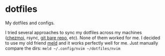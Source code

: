 # dotfiles

My dotfiles and configs.

I tried several approaches to sync my dotfiles across my machines ([chezmoi](https://www.chezmoi.io/), rsync, [git bare repo](https://www.atlassian.com/git/tutorials/dotfiles), etc). None of them worked for me. I decided to use my old friend [meld](https://meldmerge.org/) and it works perfectly well for me. Just manually compare the dirs: `meld ~/.config/nvim ~/dotfiles/nvim`
